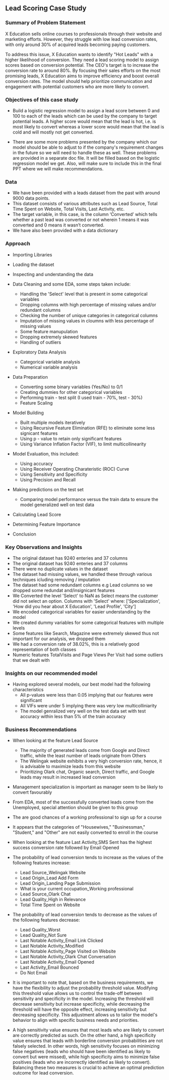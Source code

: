 ## **Lead Scoring Case Study**

### **Summary of Problem Statement**
X Education sells online courses to professionals through their website and marketing efforts. However, they struggle with low lead conversion rates, with only around 30% of acquired leads becoming paying customers. 

To address this issue, X Education wants to identify "Hot Leads" with a higher likelihood of conversion. They need a lead scoring model to assign scores based on conversion potential. The CEO's target is to increase the conversion rate to around 80%. By focusing their sales efforts on the most promising leads, X Education aims to improve efficiency and boost overall conversion rates. The model should help prioritize communication and engagement with potential customers who are more likely to convert.

### **Objectives of this case study**
* Build a logistic regression model to assign a lead score between 0 and 100 to each of the leads which can be used by the company to target  potential leads. A higher score would mean that the lead is hot, i.e. is most likely to convert whereas a lower score would mean that the lead is cold and will mostly not get converted.

* There are some more problems presented by the company which our model should be able to adjust to if the company's requirement changes in the future so we will need to handle these as well. These problems are provided in a separate doc file. It will be filled based on the logistic regression model we get. Also, will make sure to include this in the final PPT where we will make recommendations.

### **Data** 
* We have been provided with a leads dataset from the past with around 9000 data points. 
* This dataset consists of various attributes such as Lead Source, Total Time Spent on Website, Total Visits, Last Activity, etc.
* The target variable, in this case, is the column ‘Converted’ which tells whether a past lead was converted or not wherein 1 means it was converted and 0 means it wasn’t converted.
* We have also been provided with a  data dictionary
  
### **Approach**
* Importing Libraries

* Loading the dataset

* Inspecting and understanding the data

* Data Cleaning and some EDA, some steps taken include:
    * Handling the 'Select' level that is present in some categorical variables
    * Dropping columns with high percentage of missing values and/or redundant columns
    * Checking the number of unique categories in categorical columns
    * Imputation of missing values in cloumns with less percentage of missing values
    * Some feature manupulation
    * Dropping extremely skewed features
    * Handling of outliers

* Exploratory Data Analysis
    * Categorical variable analysis
    * Numerical variable analysis

* Data Preparation
    * Converting some binary variables (Yes/No) to 0/1
    * Creating dummies for other categorical variables
    * Performing train - test split (I used train - 70%, test - 30%)
    * Feature Scaling

* Model Building
    * Built multiple models iteratively
    * Using Recursive Feature Elimination (RFE) to eliminate some less signicant features
    * Using p - value to retain only significant features
    * Using Variance Inflation Factor (VIF), to limit multicollinearity 

* Model Evaluation, this included: 
    * Using accuracy
    * Using Receiver Operating Charateristic (ROC) Curve
    * Using Sensitivity and Specificity
    * Using Precision and Recall

* Making predictions on the test set
    * Comparing model performance versus the train data to ensure the model generalized well on test data

* Calculating Lead Score

* Determining Feature Importance

* Conclusion
  

### **Key Observations and Insights**

* The original dataset has 9240 enteries and 37 columns
* The original dataset has 9240 enteries and 37 columns
* There were no duplicate values in the dataset
* The dataset had missing values, we handled these through various techniques icluding removing / imputation
* The dataset had some redundant columns e.g Lead columns so we dropped some redundat and/insignicant features
* We Converted the level 'Select' to NaN as Select means the customer did not select an option. Columns with 'Select' where: ['Specialization',  'How did you hear about X Education',  'Lead Profile',  'City']
* We encoded categorical variables for easier understanding by the model
* We created dummy variables for some categorical features with multiple levels
* Some features like Search, Magazine were extremely skewed thus not important for our analysis, we dropped them
* We had a conversion rate of 38.02%, this is a relatively good representation of both classes
* Numeric features TotalVisits and Page Views Per Visit had some outliers that we dealt with

### **Insights on our recommended model**
* Having explored several models, our best model had the following characteristics
    * All p-values were less than 0.05 implying that our features were significant
    * All VIFs were under 5 implying there was very low multicolliniarity
    * The model genralized very well on the test data set with test accuracy within less than 5% of the train accuracy
  
### **Business Recommendations**
* When looking at the feature Lead Source
    * The majority of generated leads come from Google and Direct traffic, while the least number of leads originate from Others
    * The Welingak website exhibits a very high conversion rate, hence, it  is advisable to maximize leads from this website
    * Prioritizing Olark chat, Organic search, Direct traffic, and Google leads may result in increased lead conversion
  
* Management specialization is important as manager seem to be likely to convert favourably
* From EDA, most of the successfully converted leads come from the Unemployed, special attention should be given to this group
* The are good chances of a working professional to sign up for a course
* It appears that the categories of "Housewives," "Businessman," "Student," and "Other" are not easily converted to enroll in the course
* When looking at the feature Last Activity,SMS Sent has the highest success conversion rate followed by Email Opened

* The probability of lead conversion tends to increase as the values of the following features increase:
    * Lead Source_Welingak Website
    * Lead Origin_Lead Add Form
    * Lead Origin_Landing Page Submission
    * What is your current occupation_Working professional
    * Lead Source_Olark Chat
    * Lead Quality_High in Relevance
    * Total Time Spent on Website

* The probability of lead conversion tends to decrease as the values of the following features decrease:
    * Lead Quality_Worst
    * Lead Quality_Not Sure
    * Last Notable Activity_Email Link Clicked
    * Last Notable Activity_Modified
    * Last Notable Activity_Page Visited on Website
    * Last Notable Activity_Olark Chat Conversation
    * Last Notable Activity_Email Opened
    * Last Activity_Email Bounced
    * Do Not Email

* It is important to note that, based on the business requirements, we have the flexibility to adjust the probability threshold value. Modifying this threshold value allows us to control the trade-off between sensitivity and specificity in the model. Increasing the threshold will decrease sensitivity but increase specificity, while decreasing the threshold will have the opposite effect, increasing sensitivity but decreasing specificity. This adjustment allows us to tailor the model's behavior to align with specific business needs and priorities.

* A high sensitivity value ensures that most leads who are likely to convert are correctly predicted as such. On the other hand, a high specificity value ensures that leads with borderline conversion probabilities are not falsely selected. In other words, high sensitivity focuses on minimizing false negatives (leads who should have been identified as likely to convert but were missed), while high specificity aims to minimize false positives (leads who are incorrectly identified as likely to convert). Balancing these two measures is crucial to achieve an optimal prediction outcome for lead conversion.
